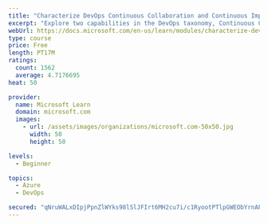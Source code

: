 ```yaml
---
title: "Characterize DevOps Continuous Collaboration and Continuous Improvement"
excerpt: "Explore two capabilities in the DevOps taxonomy, Continuous Collaboration and Continuous Improvement."
webUrl: https://docs.microsoft.com/en-us/learn/modules/characterize-devops-continous-collaboration-improvement/
type: course
price: Free
length: PT17M
ratings:
  count: 1562
  average: 4.7176695
heat: 50

provider:
  name: Microsoft Learn
  domain: microsoft.com
  images:
    - url: /assets/images/organizations/microsoft.com-50x50.jpg
      width: 50
      height: 50

levels:
  - Beginner

topics:
  - Azure
  - DevOps

secured: "qNruWALxDIpjPpnZlWYks98lSlJFIrt6MH2cu7i/c1RyootPTlpGWEObYrnAPwBQrgMRygF0J1sathIcfFfdgVqtlKd8rRYYj9MEDvmx8iKWbWLx8UD/CODWn/2hVnWKjh9L1oLI5qtCUJfoUzHkMrqPvhnHP/jM97bCXJ3J85pLCjRmNol9SORMs7+CRXzgY3zq2e7T2STZaoTlUWVHe0xa/+D6pQ4bjynLUyxwfVE6B/wwsr9a0n0k60NFlUE/jDzF2SGzBQZPTegS+oMNMZ7FLmfjhdJO6HOrzny4U1boUZUOTC6piOG3+UsuLky1c6DUCG7NDfcVVmdp8ykhsrsP+gTUauq/tA7hsixazlyZOOuN0/OpPCoeZz9eDj04/GNXb9iuce8ZT6ykfvTVA2TNEFGq46eVr9xBjCq1ysw=;JUyaXaVEufq79z7XMaAZCA=="
---
```


